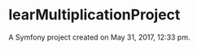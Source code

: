 learMultiplicationProject
=========================

A Symfony project created on May 31, 2017, 12:33 pm.
